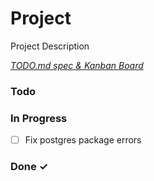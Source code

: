 # Project

Project Description

<em>[TODO.md spec & Kanban Board](https://bit.ly/3fCwKfM)</em>

### Todo


### In Progress

- [ ] Fix postgres package errors  

### Done ✓


